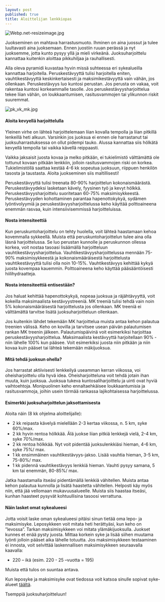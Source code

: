 ```yaml
---
layout: post
published: true
title: Aloittelijan lenkkiopas
---
```

![Webp.net-resizeimage.jpg]({{site.baseurl}}/media/Webp.net-resizeimage.jpg)


Juokseminen on mahtava harrastusmuoto. Ihminen on aina juossut ja tulee luultavasti aina juoksemaan.
Ennen juostiin ruuan perässä ja nyt juoksemme, jotta kunto pysyy yllä ja mieli virkeänä. Juoksuharjoittelu kannattaa 
kuitenkin aloittaa pikkuhiljaa ja rauhallisesti.   

Alla oleva pyramidi kuvastaa hyvin missä suhteessa eri sykealueilla kannattaa harjoitella. Peruskestävyyttä tulisi harjoitella
eniten, vauhtikestävyyttä keskinkertaisesti ja maksimikestävyyttä vain vähän, jos ollenkaan. 
Peruskestävyys luo kuntosi perustan. Jos perusta on vakaa, voit rakentaa kuntosi korkeammalle tasolle. 
Jos peruskestävyysharjoittelua tekee liian vähän, on loukkaantumisen, rasitusvammojen tai ylikunnon riskit suuremmat. 

![pk_vk_mk.jpg]({{site.baseurl}}/media/pk_vk_mk.jpg)


#### Aloita kevyellä harjoittelulla 

Yleinen virhe on lähteä harjoittelemaan liian kovalla tempolla ja liian pitkillä lenkeillä heti alkuun. Varsinkin jos 
juoksua ei ennen ole harrastanut tai juoksuharrastuksessa on ollut pidempi tauko. Alussa kannattaa siis hölkätä kevyellä 
tempolla tai vaikka kävellä reippaasti.  

Vaikka jaksaisit juosta kovaa ja melko pitkään, ei tukielimistö välttämättä ole tottunut kovaan pitkään lenkkiin, jolloin
rasitusvammojen riski on korkea. Tukielimistöllä saattaa kestää 4-6 kk sopeutua juoksuun, riippuen henkilön tasosta ja 
taustasta. Aloita juokseminen siis maltillisesti! 

Peruskestävyyttä tulisi treenata 80-90% harjoittelun kokonaismäärästä. Peruskestävyydeksi lasketaan kävely, fyysinen työ 
ja kevyt hölkkä. Peruskestävyysharjoittelu suoritetaan 60-75% maksimisykkeestä. Peruskestävyyden kohottaminen parantaa
hapenottokykyä, sydämen lyöntivolyymiä ja peruskestävyysharjoittelussa keho käyttää polttoaineena enemmän rasvaa, kuin 
intensiivisemmissä harjoitteluissa. 


#### Nosta intensiteettiä 

Kun peruskuntoharjoittelu on tehty huolella, voit lähteä haastamaan kehoa kovemmalla sykkeellä.
Muista että peruskuntoharjoittelun tulee aina olla läsnä harjoittelussa. Se luo perustan kunnolle ja peruskunnon ollessa
korkea, voit nostaa tasoasi lisäämällä harjoitteluun vauhtikestävyysharjoittelua. Vauhtikestävyysharjoittelussa
mennään 75-90% maksimisykkeestä ja kokonaismääräisestä harjoittelusta vauhtikestävyyttä tulisi olla noin 10-15%. 
Vauhtikestävyys kehittää kykyä juosta kovempaa kauemmin. Polttoaineena keho käyttää pääsääntöisesti hiilihydraatteja.  

#### Nosta intensiteettiä entisestään?

Jos haluat kehittää hapenottokykyä, nopeaa juoksua ja räjähtävyyttä, voit kokeilla maksimaalista kestävyystreeniä. 
MK treeniä tulisi tehdä vain noin 5% kokonaismääräisestä harjoittelusta jos ollenkaan. MK treeniä ei välttämättä tarvitse 
lisätä juoksuharjoitteluun ollenkaan.  

Jos kuitenkin lähdet tekemään MK harjoittelua muista antaa kehon palautua treenien välissä. Keho on kovilla ja tarvitsee 
usean päivän palautumisen rankan MK treenin jälkeen. Palautumispäivinä voit esimerkiksi harjoittaa peruskestävyysharjoittelua.
Maksimaalista kestävyyttä harjoitellaan 90% - niin lähelle 100% kun pääsee. Voit esimerkiksi juosta niin pitkään ja niin kovaa
kuin pääset tai lähteä tekemään mäkijuoksua.  

#### Mitä tehdä juoksun ohella?

Jos harrastat aktiivisesti lenkkeilyä useamman kerran viikossa, voi oheisharjoittelu olla hyvä idea. Oheisharjoitteluna 
voit tehdä jotain ihan muuta, kuin juoksua. Juoksua tukeva kuntosaliharjoittelu ja uinti ovat hyviä vaihtoehtoja. 
Monipuolinen keho ennaltaehkäisee loukkaantumisia ja rasitusvammoja, joihin usein törmää rankassa lajikohtaisessa 
harjoittelussa.

#### Esimerkki juoksuharjoittelun jaksottamisesta

Aloita näin (8 kk ohjelma aloittelijalle): 

* 2 kk reipasta kävelyä mielellään 2-3 kertaa viikossa, n. 5 km, syke 60%/max.
* 2 kk hyvin rentoa hölkkää. Älä juokse liian pitkiä lenkkejä vielä, 2-4 km, syke 70%/max.
* 2 kk rentoa hölkkää. Nyt voit pidentää juoksulenkkiäsi hieman, 4-6 km, syke 75%/ max.
* 1 kk ensimmäinen vauhtikestävyys-jakso. Lisää vauhtia hieman, 3-5 km, 75-80%/ max.
* 1 kk pidennä vauhtikestävyys lenkkiä hieman. Vauhti pysyy samana, 5 km tai enemmän, 80-85%/ max.

Jatka haastamalla itseäsi pidentämällä lenkkiä vähitellen. Muista antaa kehon palautua kunnolla ja lisätä haastetta vähitellen.
Helposti käy myös niin, että jää vellomaan mukavuusalueelle. Muista siis haastaa itseäsi, kunhan haasteet pysyvät 
kohtuullisina tasoosi verrattuna.  


#### Näin lasket omat sykealueesi

Jotta voisit laske oman sykealueesi pitäisi sinun tietää oma lepo- ja maksimisyke. Leposykkeen voit mitata heti herättyäsi,
kun keho on ”levossa”. Tarkan maksimisykkeen voi mitata ylämäkijuoksulla. Juokset kunnes et enää pysty juosta. 
Mittaa korkein syke ja lisää siihen muutama lyönti jolloin pääset aika lähelle totuutta. Jos maksimisykkeen testaaminen ei 
innosta, voit selvittää laskennallisen maksimisykkeen seuraavalla kaavalla: 
-	220 – ikä (esim. 220 - 25 –vuotta = 195)

Muista että tulos on suuntaa antava.

Kun leposyke ja maksimisyke ovat tiedossa voit katsoa sinulle sopivat syke-alueet [täältä](https://www.laskurini.fi/urheilu/sykerajat/ ).




Tsemppiä juoksuharjoitteluun!
